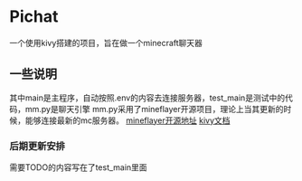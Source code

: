 # Pichat
一个使用kivy搭建的项目，旨在做一个minecraft聊天器

## 一些说明
其中main是主程序，自动按照.env的内容去连接服务器，test_main是测试中的代码，mm.py是聊天引擎
mm.py采用了mineflayer开源项目，理论上当其更新的时候，能够连接最新的mc服务器。
[mineflayer开源地址](https://github.com/PrismarineJS/mineflayer)
[kivy文档](https://kivy.org/doc/stable/)
### 后期更新安排
需要TODO的内容写在了test_main里面

